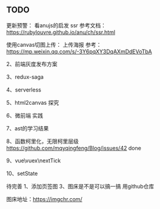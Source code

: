 

## TODO

更新预警：
看anujs的启发
ssr
参考文档： https://rubylouvre.github.io/anu/ch/ssr.html

使用canvas切图上传：
上传海报
参考：https://mp.weixin.qq.com/s/-3Y6pqXY3DqAXmDdEVoTbA

2、前端灰度发布方案

3、redux-saga

4、serverless

5、html2canvas 探究

6、微前端 实践

7、ast的学习结果

8、函数柯里化，无限柯里层级 https://github.com/mqyqingfeng/Blog/issues/42 done

9、vue\vuex\nextTick

10、setState

待完善
1、添加页签图
3、图床是不是可以搞一搞 用github仓库

图床地址：https://imgchr.com/